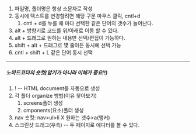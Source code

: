 1. 파일명, 폴더명은 항상 소문자로 작성
2. 동시에 텍스트를 변경할려면 해당 구문 마우스 클릭, cntl+d
	1. cntl + d를 누를 때 마다 선택한 같은 단어의 갯수가 늘어난다.
3. alt + 방향키로 코드를 위/아래로 이동 할 수 있다.
4. alt + 드래그로 원하는 내용만 선택/편집이 가능하다.
5. shift + alt + 드래그로 몇 줄이든 동시에 선택 가능
6. cntl + shift + L 같은 단어 동시 선택
---
##### 노마드코더의 숏컷(암기가 아니라 이해가 중요!!)

1. ! -- HTML document를 자동으로 생성
2. 각 폴더 organize 방법(이유 찾아보기)
	1. screens폴더 생성
	2. cmponents(요소)폴더 생성
3. nav 숏컷: nav>ul>li X 원하는 갯수>a(앵커)
4. 스크린샷 드래그(우측) -- 두 페이지로 에디터를 볼 수 있다.